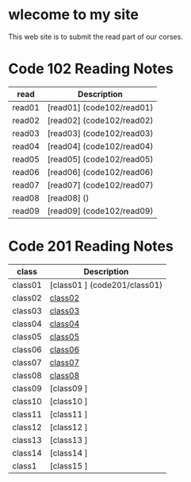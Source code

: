 # wlecome to my site
This web site is to submit the read part of our corses.
# Code 102 Reading Notes
| read      | Description |
| ----------- | ----------- |
| read01      | [read01] (code102/read01)  |
| read02      | [read02] (code102/read02)  |
| read03      | [read03] (code102/read03)  |
| read04      | [read04] (code102/read04)  |
| read05      | [read05] (code102/read05)  |
| read06      | [read06] (code102/read06)  |
| read07      | [read07] (code102/read07)  |
| read08      | [read08] ()  |
| read09      | [read09] (code102/read09)  |

# Code 201 Reading Notes
| class        | Description |
| -----------  | ----------- |
| class01      | [class01 ] (code201/class01)|
| class02      | [class02 ](code201/class02)|
| class03      | [class03 ](code201/class03) |
| class04      | [class04 ](code201/class04) |
| class05      | [class05 ](code201/class05)|
| class06      | [class06 ](code201/class06) |
| class07      | [class07 ](code201/class07) |
| class08      | [class08 ](code201/class08) |
| class09      | [class09 ] |
| class10      | [class10 ] |
| class11      | [class11 ] |
| class12      | [class12 ] |
| class13      | [class13 ] |
| class14      | [class14 ] |
| class1       | [class15 ] |





